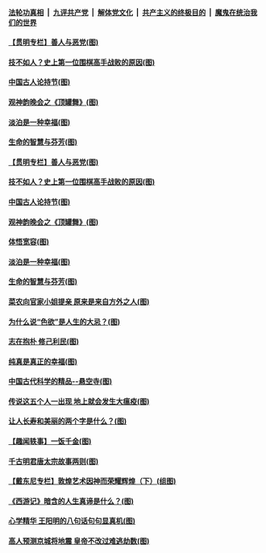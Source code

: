 ####  [法轮功真相](../../../../basic/blob/master/README.md?t=06040801) &nbsp;|&nbsp; [九评共产党](../../../../9ping.md/blob/master/README.md?t=06040801) &nbsp;|&nbsp; [解体党文化](../../../../jtdwh.md/blob/master/README.md?t=06040801)  &nbsp;|&nbsp; [共产主义的终极目的](../../../../gczydzjmd.md/blob/master/README.md?t=06040801) &nbsp;|&nbsp; [魔鬼在统治我们的世界](../../../../mgztzwmdsj.md/blob/master/README.md?t=06040801) 

#### [【贯明专栏】善人与恶党(图)](../pages/p7/935272.md?t=06040801) 

#### [技不如人？史上第一位围棋高手战败的原因(图)](../pages/p7/935156.md?t=06040801) 

#### [中国古人论持节(图)](../pages/p7/935158.md?t=06040801) 

#### [观神韵晚会之《顶罐舞》(图)](../pages/p7/933431.md?t=06040801) 

#### [淡泊是一种幸福(图)](../pages/p7/935071.md?t=06040801) 

#### [生命的智慧与芬芳(图)](../pages/p7/934930.md?t=06040801) 

#### [【贯明专栏】善人与恶党(图)](../pages/p7/935272.md?t=06040801) 

#### [技不如人？史上第一位围棋高手战败的原因(图)](../pages/p7/935156.md?t=06040801) 

#### [中国古人论持节(图)](../pages/p7/935158.md?t=06040801) 

#### [观神韵晚会之《顶罐舞》(图)](../pages/p7/933431.md?t=06040801) 

#### [体悟宽容(图)](../pages/p7/935159.md?t=06040801) 

#### [淡泊是一种幸福(图)](../pages/p7/935071.md?t=06040801) 

#### [生命的智慧与芬芳(图)](../pages/p7/934930.md?t=06040801) 

#### [菜农向官家小姐提亲 原来是来自方外之人(图)](../pages/p7/935047.md?t=06040801) 

#### [为什么说“色欲”是人生的大忌？(图)](../pages/p7/935073.md?t=06040801) 

#### [志在抱朴 修己利民(图)](../pages/p7/934933.md?t=06040801) 

#### [纯真是真正的幸福(图)](../pages/p7/934907.md?t=06040801) 

#### [中国古代科学的精品--悬空寺(图)](../pages/p7/934854.md?t=06040801) 

#### [传说这五个人一出现 地上就会发生大瘟疫(图)](../pages/p7/934943.md?t=06040801) 

#### [让人长寿和美丽的两个字是什么？(图)](../pages/p7/934855.md?t=06040801) 

#### [【趣闻轶事】一饭千金(图)](../pages/p7/934853.md?t=06040801) 

#### [千古明君唐太宗故事两则(图)](../pages/p7/934838.md?t=06040801) 

#### [【戴东尼专栏】敦煌艺术因神而荣耀辉煌（下）(组图)](../pages/p7/931950.md?t=06040801) 

#### [《西游记》暗含的人生真谛是什么？(图)](../pages/p7/934711.md?t=06040801) 

#### [心学精华 王阳明的八句话句句显真机(图)](../pages/p7/934707.md?t=06040801) 

#### [高人预测京城将地震 皇帝不改过难逃劫数(图)](../pages/p7/934661.md?t=06040801) 

